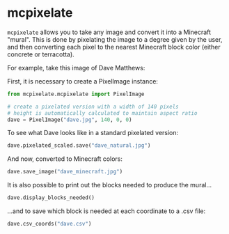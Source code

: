# mcpixelate

`mcpixelate` allows you to take any image and convert it into a Minecraft "mural". This is done by pixelating the image to a degree given by the user, and then converting each pixel to the nearest Minecraft block color (either concrete or terracotta).

For example, take this image of Dave Matthews:


First, it is necessary to create a PixelImage instance:
```python
from mcpixelate.mcpixelate import PixelImage

# create a pixelated version with a width of 140 pixels
# height is automatically calculated to maintain aspect ratio
dave = PixelImage("dave.jpg", 140, 0, 0)
```
To see what Dave looks like in a standard pixelated version:
```python
dave.pixelated_scaled.save("dave_natural.jpg")
```
And now, converted to Minecraft colors:
```python
dave.save_image("dave_minecraft.jpg")
```

It is also possible to print out the blocks needed to produce the mural...
```python
dave.display_blocks_needed()
```
...and to save which block is needed at each coordinate to a .csv file:
```python
dave.csv_coords("dave.csv")
```

